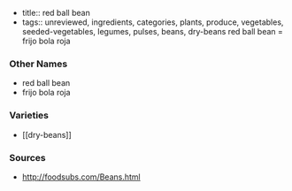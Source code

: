- title:: red ball bean
- tags:: unreviewed, ingredients, categories, plants, produce, vegetables, seeded-vegetables, legumes, pulses, beans, dry-beans
red ball bean = frijo bola roja

### Other Names

* red ball bean
* frijo bola roja

### Varieties

* [[dry-beans]]

### Sources
* http://foodsubs.com/Beans.html
